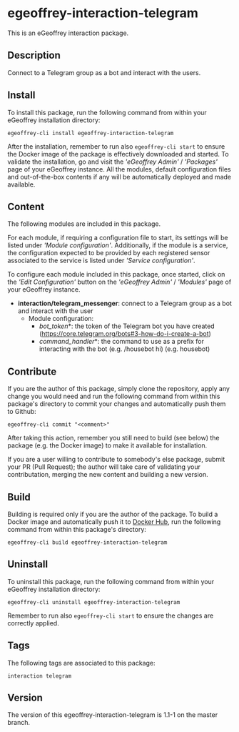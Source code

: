 # egeoffrey-interaction-telegram

This is an eGeoffrey interaction package.

## Description

Connect to a Telegram group as a bot and interact with the users.

## Install

To install this package, run the following command from within your eGeoffrey installation directory:
```
egeoffrey-cli install egeoffrey-interaction-telegram
```
After the installation, remember to run also `egeoffrey-cli start` to ensure the Docker image of the package is effectively downloaded and started.
To validate the installation, go and visit the *'eGeoffrey Admin'* / *'Packages'* page of your eGeoffrey instance. All the modules, default configuration files and out-of-the-box contents if any will be automatically deployed and made available.
## Content

The following modules are included in this package.

For each module, if requiring a configuration file to start, its settings will be listed under *'Module configuration'*. Additionally, if the module is a service, the configuration expected to be provided by each registered sensor associated to the service is listed under *'Service configuration'*.

To configure each module included in this package, once started, click on the *'Edit Configuration'* button on the *'eGeoffrey Admin'* / *'Modules'* page of your eGeoffrey instance.
- **interaction/telegram_messenger**: connect to a Telegram group as a bot and interact with the user
  - Module configuration:
    - *bot_token**: the token of the Telegram bot you have created (https://core.telegram.org/bots#3-how-do-i-create-a-bot)
    - *command_handler**: the command to use as a prefix for interacting with the bot (e.g. /housebot hi) (e.g. housebot)

## Contribute

If you are the author of this package, simply clone the repository, apply any change you would need and run the following command from within this package's directory to commit your changes and automatically push them to Github:
```
egeoffrey-cli commit "<comment>"
```
After taking this action, remember you still need to build (see below) the package (e.g. the Docker image) to make it available for installation.

If you are a user willing to contribute to somebody's else package, submit your PR (Pull Request); the author will take care of validating your contributation, merging the new content and building a new version.

## Build

Building is required only if you are the author of the package. To build a Docker image and automatically push it to [Docker Hub](https://hub.docker.com/r/egeoffrey/egeoffrey-interaction-telegram), run the following command from within this package's directory:
```
egeoffrey-cli build egeoffrey-interaction-telegram
```

## Uninstall

To uninstall this package, run the following command from within your eGeoffrey installation directory:
```
egeoffrey-cli uninstall egeoffrey-interaction-telegram
```
Remember to run also `egeoffrey-cli start` to ensure the changes are correctly applied.
## Tags

The following tags are associated to this package:
```
interaction telegram
```

## Version

The version of this egeoffrey-interaction-telegram is 1.1-1 on the master branch.
